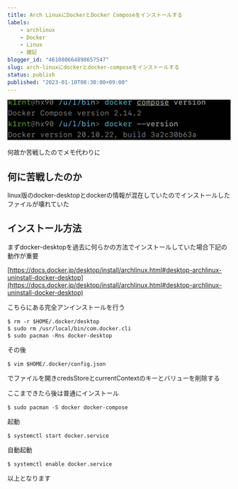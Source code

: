 ```yaml
---
title: Arch LinuxにDockerとDocker Composeをインストールする
labels:
    - archlinux
    - Docker
    - Linux
    - 雑記
blogger_id: "461080664898657547"
slug: arch-linuxにdockerとdocker-composeをインストールする
status: publish
published: "2023-01-10T08:30:00+09:00"
---
```

[![](images/5e969ec228d1.jpg)](https://blogger.googleusercontent.com/img/a/AVvXsEgr655lNcyk7ZDTydorIr_WZo2htMEP2_3k3R2YNchWW4oyUbei1pYvU_r1fwOthrkpj_8H0PjRQ-KDpUrP1dpcenKrQtGcSUtlz5cnrwRvaZhpNweSshZrULXsuEC5GPU4CRPnrRirh8Hc9q1NUBhCGR3OvVjgEU3xL04RNshMYpoDo9ughmPEo-NQ)

何故か苦戦したのでメモ代わりに

## 何に苦戦したのか

linux版のdocker-desktopとdockerの情報が混在していたのでインストールしたファイルが壊れていた

## インストール方法

まずdocker-desktopを過去に何らかの方法でインストールしていた場合下記の動作が重要

[https://docs.docker.jp/desktop/install/archlinux.html#desktop-archlinux-uninstall-docker-desktop](https://docs.docker.jp/desktop/install/archlinux.html#desktop-archlinux-uninstall-docker-desktop)

こちらにある完全アンインストールを行う

```
$ rm -r $HOME/.docker/desktop
$ sudo rm /usr/local/bin/com.docker.cli
$ sudo pacman -Rns docker-desktop
```

その後

```
$ vim $HOME/.docker/config.json
```

でファイルを開きcredsStoreとcurrentContextのキーとバリューを削除する

ここまできたら後は普通にインストール

```
$ sudo pacman -S docker docker-compose
```

起動

```
$ systemctl start docker.service
```

自動起動

```
$ systemctl enable docker.service
```

以上となります
